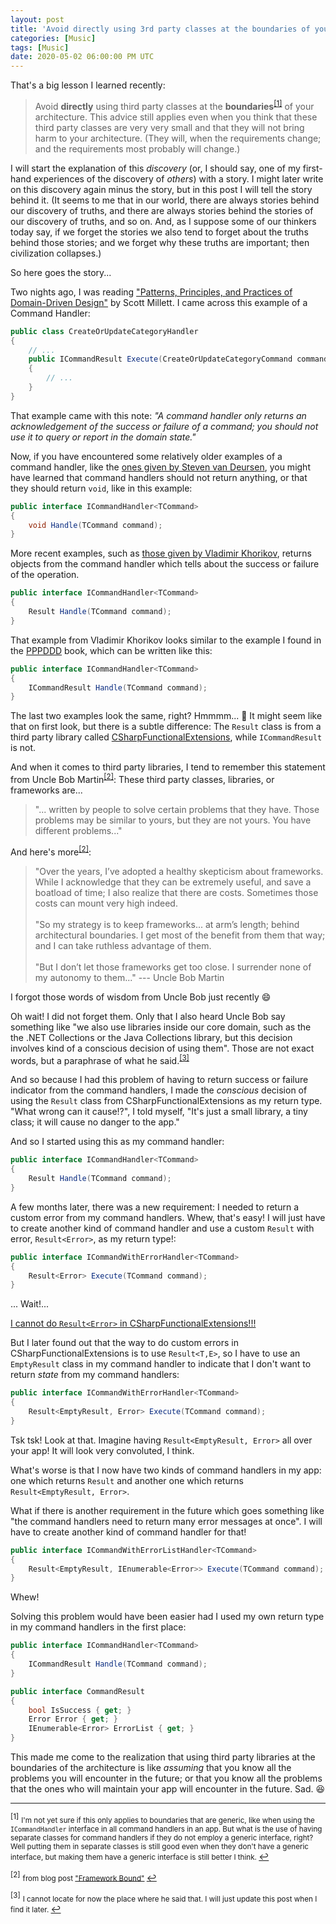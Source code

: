```yaml
---
layout: post
title: 'Avoid directly using 3rd party classes at the boundaries of your architecture'
categories: [Music]
tags: [Music]
date: 2020-05-02 06:00:00 PM UTC
---
```


<!-- started ‎Friday, ‎May ‎1, ‎2020, ‏‎4:38:00 PM Philippine Time -->
<!-- finished ‎Friday, ‎May ‎3, ‎2020, ‏‎2:05:00 AM Philippine Time -->

That's a big lesson I learned recently:

> Avoid **directly** using third party classes at the **boundaries**<sup id="footnote-indicator-1">[[1]](#footnote-1)</sup> of your architecture. This advice still applies even when you think that these third party classes are very very small and that they will not bring harm to your architecture. (They will, when the requirements change; and the requirements most probably will change.)

<!--more-->

I will start the explanation of this _discovery_ (or, I should say, one of my first-hand experiences of the discovery of _others_) with a story. I might later write on this discovery again minus the story, but in this post I will tell the story behind it. (It seems to me that in our world, there are always stories behind our discovery of truths, and there are always stories behind the stories of our discovery of truths, and so on. And, as I suppose some of our thinkers today say, if we forget the stories we also tend to forget about the truths behind those stories; and we forget why these truths are important; then civilization collapses.)

So here goes the story...

Two nights ago, I was reading ["Patterns, Principles, and Practices of Domain-Driven Design"](https://www.bookdepository.com/Patterns-Principles-Practices-Domain-Driven-Design-Scott-Millett/9781118714706?a_aid=jflaga) by Scott Millett. I came across this example of a Command Handler:

<!-- example of command handler is on page 676 -->

``` csharp
public class CreateOrUpdateCategoryHandler
{
    // ...
    public ICommandResult Execute(CreateOrUpdateCategoryCommand command)
    {
        // ...
    }
}
```

That example came with this note: _"A command handler only returns an acknowledgement of the success or failure of a command; you should not use it to query or report in the domain state."_

Now, if you have encountered some relatively older examples of a command handler, like the [ones given by Steven van Deursen](https://blogs.cuttingedge.it/steven/posts/2011/meanwhile-on-the-command-side-of-my-architecture/), you might have learned that command handlers should not return anything, or that they should return `void`, like in this example:

``` csharp
public interface ICommandHandler<TCommand>
{
    void Handle(TCommand command);
}
```

More recent examples, such as [those given by Vladimir Khorikov](https://enterprisecraftsmanship.com/posts/cqrs-commands-part-domain-model/), returns objects from the command handler which tells about the success or failure of the operation.

``` csharp
public interface ICommandHandler<TCommand>
{
    Result Handle(TCommand command);
}
```

That example from Vladimir Khorikov looks similar to the example I found in the [PPPDDD](https://www.bookdepository.com/Patterns-Principles-Practices-Domain-Driven-Design-Scott-Millett/9781118714706?a_aid=jflaga) book, which can be written like this:

``` csharp
public interface ICommandHandler<TCommand>
{
    ICommandResult Handle(TCommand command);
}
```

The last two examples look the same, right? Hmmmm... :thought_balloon: It might seem like that on first look, but there is a subtle difference: The `Result` class is from a third party library called [CSharpFunctionalExtensions](https://github.com/vkhorikov/CSharpFunctionalExtensions), while `ICommandResult` is not.

And when it comes to third party libraries, I tend to remember this statement from Uncle Bob Martin<sup id="footnote-indicator-2">[[2]](#footnote-2)</sup>: These third party classes, libraries, or frameworks are...

> "... written by people to solve certain problems that they have. Those problems may be similar to yours, but they are not yours. You have different problems..." 

And here's more<sup id="footnote-indicator-2">[[2]](#footnote-2)</sup>:

> "Over the years, I’ve adopted a healthy skepticism about frameworks. While I acknowledge that they can be extremely useful, and save a boatload of time; I also realize that there are costs. Sometimes those costs can mount very high indeed.
<br /><br />
"So my strategy is to keep frameworks... at arm’s length; behind architectural boundaries. I get most of the benefit from them that way; and I can take ruthless advantage of them.
<br /><br />
"But I don’t let those frameworks get too close. I surrender none of my autonomy to them..." --- Uncle Bob Martin 

I forgot those words of wisdom from Uncle Bob just recently :smile:

Oh wait! I did not forget them. Only that I also heard Uncle Bob say something like "we also use libraries inside our core domain, such as the the .NET Collections or the Java Collections library, but this decision involves kind of a conscious decision of using them". Those are not exact words, but a paraphrase of what he said.<sup id="footnote-indicator-3">[[3]](#footnote-3)</sup>

And so because I had this problem of having to return success or failure indicator from the command handlers, I made the _conscious_ decision of using the `Result` class from CSharpFunctionalExtensions as my return type. "What wrong can it cause!?", I told myself, "It's just a small library, a tiny class; it will cause no danger to the app."

And so I started using this as my command handler: 

``` csharp
public interface ICommandHandler<TCommand>
{
    Result Handle(TCommand command);
}
```

A few months later, there was a new requirement: I needed to return a custom error from my command handlers. Whew, that's easy! I will just have to create another kind of command handler and use a custom `Result` with error, `Result<Error>`, as my return type!:

``` csharp
public interface ICommandWithErrorHandler<TCommand>
{
    Result<Error> Execute(TCommand command);
}
```

... Wait!...

[I cannot do `Result<Error>` in CSharpFunctionalExtensions!!!](https://github.com/vkhorikov/CSharpFunctionalExtensions/issues/124)

But I later found out that the way to do custom errors in CSharpFunctionalExtensions is to use `Result<T,E>`, so I have to use an `EmptyResult` class in my command handler to indicate that I don't want to return _state_ from my command handlers:

``` csharp
public interface ICommandWithErrorHandler<TCommand>
{
    Result<EmptyResult, Error> Execute(TCommand command);
}
```

Tsk tsk! Look at that. Imagine having `Result<EmptyResult, Error>` all over your app! It will look very convoluted, I think.

What's worse is that I now have two kinds of command handlers in my app: one which returns `Result` and another one which returns `Result<EmptyResult, Error>`.

What if there is another requirement in the future which goes something like "the command handlers need to return many error messages at once". I will have to create another kind of command handler for that!

``` csharp
public interface ICommandWithErrorListHandler<TCommand>
{
    Result<EmptyResult, IEnumerable<Error>> Execute(TCommand command);
}
```

Whew!

Solving this problem would have been easier had I used my own return type in my command handlers in the first place:


``` csharp
public interface ICommandHandler<TCommand>
{
    ICommandResult Handle(TCommand command);
}

public interface CommandResult
{
    bool IsSuccess { get; }
    Error Error { get; }
    IEnumerable<Error> ErrorList { get; }
}
```

This made me come to the realization that using third party libraries at the boundaries of the architecture is like _assuming_ that you know all the problems you will encounter in the future; or that you know all the problems that the ones who will maintain your app will encounter in the future. Sad. :laughing:




<!-- 
-----

**PS:**

If you are wondering why I used the word "avoid" instead of "don't", and why I used the word "advice" instead of "rule" ... the reason is because it seems to me that people these days (which includes me of course :smile:) have the tendency of treating the words "don't" and "rule" as offensive. I can sense it. I'm not yet sure why. But even I am kind of "avoidant" of people who constantly use those words: "don't" and "rule". I'm not saying that those words are not important. They are. But... I don't know...
 -->


-----

<sup id="footnote-1">[1]</sup> 
<small>
I'm not yet sure if this only applies to boundaries that are generic, like when using the `ICommandHandler` interface in all command handlers in an app. But what is the use of having separate classes for command handlers if they do not employ a generic interface, right? Well putting them in separate classes is still good even when they don't have a generic interface, but making them have a generic interface is still better I think. 
</small>
[&#8617;](#footnote-indicator-1)

<sup id="footnote-2">[2]</sup> 
<small>
from blog post ["Framework Bound"](https://blog.cleancoder.com/uncle-bob/2014/05/11/FrameworkBound.html) 
</small>
[&#8617;](#footnote-indicator-2)

<sup id="footnote-3">[3]</sup> 
<small>
I cannot locate for now the place where he said that. I will just update this post when I find it later.
</small>
[&#8617;](#footnote-indicator-3)
